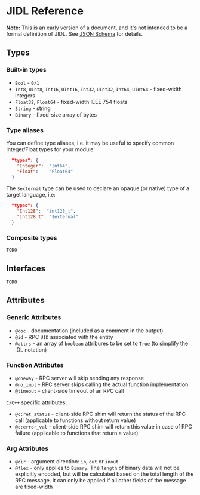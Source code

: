 # JIDL Reference

**Note:** This is an early version of a document, and it's not intended to be a formal definition of JIDL. See [JSON Schema](../jidl.schema.json) for details.

## Types

### Built-in types

- `Bool` - `0/1`
- `Int8`, `UInt8`, `Int16`, `UInt16`, `Int32`, `UInt32`, `Int64`, `UInt64` - fixed-width integers
- `Float32`, `Float64` - fixed-width IEEE 754 floats
- `String` - string
- `Binary` - fixed-size array of bytes

### Type aliases

You can define type aliases, i.e. it may be useful to specify common Integer/Float types for your module:
```json
  "types": {
    "Integer":  "Int64",
    "Float":    "Float64"
  }
```

The `$external` type can be used to declare an opaque (or native) type of a target language, i.e:
```json
  "types": {
    "Int128":  "int128_t",
    "int128_t": "$external"
  }
```

### Composite types

`TODO`

## Interfaces

`TODO`

## Attributes

### Generic Attributes

- `@doc` - documentation (included as a comment in the output)
- `@id` - RPC `UID` associated with the entity
- `@attrs` - an array of `boolean` attribures to be set to `True` (to simplify the IDL notation)

### Function Attributes

- `@oneway` - RPC server will skip sending any response
- `@no_impl` - RPC server skips calling the actual function implementation
- `@timeout` - client-side timeout of an RPC call

`C/C++` specific attributes:

- `@c:ret_status` - client-side RPC shim will return the status of the RPC call (applicable to functions without return value)
- `@c:error_val` - client-side RPC shim will return this value in case of RPC failure (applicable to functions that return a value)

### Arg Attributes

- `@dir` - argument direction: `in`, `out` or `inout`
- `@flex` - only applies to `Binary`. The `length` of binary data will not be explicitly encoded, but will be calculated based on the total length of the RPC message. It can only be applied if all other fields of the message are fixed-width
